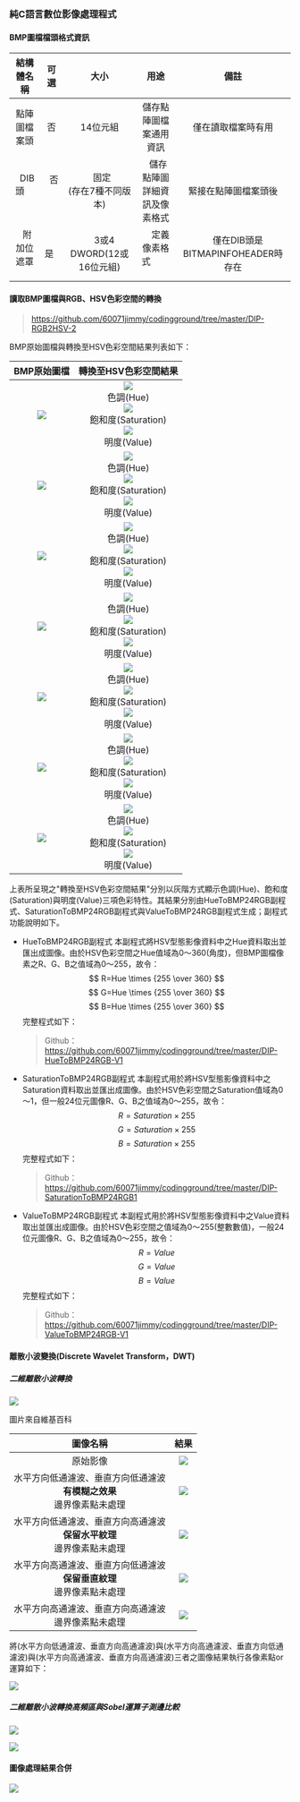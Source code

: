 ### 純C語言數位影像處理程式
#### BMP圖檔檔頭格式資訊
|    結構體名稱    |    可選        |    大小                    |    用途                    |    備註                |
|    :------:    |    :-----:    |    :------:                |    :-----:                |    :-----:            |
|    點陣圖檔案頭   |    否         |    14位元組                |    儲存點陣圖檔案通用資訊      |    僅在讀取檔案時有用    |
|    DIB頭        |    否         |    固定<br>(存在7種不同版本)  |    儲存點陣圖詳細資訊及像素格式|    緊接在點陣圖檔案頭後   |
|    附加位遮罩   |     是        |     3或4 DWORD(12或16位元組)|      定義像素格式          |      僅在DIB頭是BITMAPINFOHEADER時存在   |
#### 讀取BMP圖檔與RGB、HSV色彩空間的轉換
> https://github.com/60071jimmy/codingground/tree/master/DIP-RGB2HSV-2

BMP原始圖檔與轉換至HSV色彩空間結果列表如下：

| BMP原始圖檔      |    轉換至HSV色彩空間結果 |
| :------:        |    :-----------:     |
|![](https://i.imgur.com/KeLJ0s5.png)|![](https://i.imgur.com/v74WQdp.png)<br>色調(Hue)<br>![](https://i.imgur.com/0uCSAjv.png)<br>飽和度(Saturation)<br>![](https://i.imgur.com/0Jgv6bN.png)<br>明度(Value)|
|![](https://i.imgur.com/KZYqcN4.png)|![](https://i.imgur.com/gkzhE2e.png)<br>色調(Hue)<br>![](https://i.imgur.com/jaKf1Hm.png)<br>飽和度(Saturation)<br>![](https://i.imgur.com/aPG6ZFj.png)<br>明度(Value)|
|![](https://i.imgur.com/ipTGuVe.jpg)|![](https://i.imgur.com/I7yhKpq.png)<br>色調(Hue)<br>![](https://i.imgur.com/8jYTfWl.png)<br>飽和度(Saturation)<br>![](https://i.imgur.com/xW9qjYD.png)<br>明度(Value)|
|![](https://i.imgur.com/SbuZwBy.jpg)|![](https://i.imgur.com/vrhYNBF.jpg)<br>色調(Hue)<br>![](https://i.imgur.com/I1r2gUr.jpg)<br>飽和度(Saturation)<br>![](https://i.imgur.com/LvdDNYC.jpg)<br>明度(Value)|
|![](https://i.imgur.com/ro291Qg.jpg)|![](https://i.imgur.com/2jHlFHX.jpg)<br>色調(Hue)<br>![](https://i.imgur.com/9mlN2Cg.jpg)<br>飽和度(Saturation)<br>![](https://i.imgur.com/udsaIeI.jpg)<br>明度(Value)|
|![](https://i.imgur.com/0FY2YuQ.jpg)|![](https://i.imgur.com/ehMdgaF.png)<br>色調(Hue)<br>![](https://i.imgur.com/Gu0W4r3.jpg)<br>飽和度(Saturation)<br>![](https://i.imgur.com/RIRId2t.jpg)<br>明度(Value)|
|![](https://i.imgur.com/hbudyq9.jpg)|![](https://i.imgur.com/IXj0iTT.png)<br>色調(Hue)<br>![](https://i.imgur.com/YrzQ5lN.jpg)<br>飽和度(Saturation)<br>![](https://i.imgur.com/tihRDcG.jpg)<br>明度(Value)|

上表所呈現之"轉換至HSV色彩空間結果"分別以灰階方式顯示色調(Hue)、飽和度(Saturation)與明度(Value)三項色彩特性。其結果分別由HueToBMP24RGB副程式、SaturationToBMP24RGB副程式與ValueToBMP24RGB副程式生成；副程式功能說明如下。

- HueToBMP24RGB副程式
    本副程式將HSV型態影像資料中之Hue資料取出並匯出成圖像。由於HSV色彩空間之Hue值域為0～360(角度)，但BMP圖檔像素之R、G、B之值域為0～255，故令：
$$ R=Hue \times {255 \over 360} $$$$ G=Hue \times {255 \over 360} $$$$ B=Hue \times {255 \over 360} $$
完整程式如下：
    > Github：
    >  https://github.com/60071jimmy/codingground/tree/master/DIP-HueToBMP24RGB-V1

- SaturationToBMP24RGB副程式
    本副程式用於將HSV型態影像資料中之Saturation資料取出並匯出成圖像。由於HSV色彩空間之Saturation值域為0～1，但一般24位元圖像R、G、B之值域為0～255，故令：
$$ R=Saturation \times 255 $$$$ G=Saturation \times 255 $$$$ B=Saturation \times 255 $$
完整程式如下：
    > Github：
    >https://github.com/60071jimmy/codingground/tree/master/DIP-SaturationToBMP24RGB1

- ValueToBMP24RGB副程式
    本副程式用於將HSV型態影像資料中之Value資料取出並匯出成圖像。由於HSV色彩空間之值域為0～255(整數數值)，一般24位元圖像R、G、B之值域為0～255，故令：
$$ R=Value $$$$ G=Value $$$$ B=Value $$
完整程式如下：
    > Github：
    > https://github.com/60071jimmy/codingground/tree/master/DIP-ValueToBMP24RGB-V1


#### 離散小波變換(Discrete Wavelet Transform，DWT)
##### 二維離散小波轉換
![](https://upload.wikimedia.org/wikipedia/commons/thumb/e/ea/2D_DWT.jpg/500px-2D_DWT.jpg)

圖片來自維基百科

| 圖像名稱 | 結果 |
| :------: | :-----------: |
|原始影像|![](https://i.imgur.com/KeLJ0s5.png)|
|水平方向低通濾波、垂直方向低通濾波<br>**有模糊之效果**<br>邊界像素點未處理|![](https://i.imgur.com/rbinJEh.png)|
|水平方向低通濾波、垂直方向高通濾波<br>**保留水平紋理**<br>邊界像素點未處理|![](https://i.imgur.com/FFJo5lI.png)|
|水平方向高通濾波、垂直方向低通濾波<br>**保留垂直紋理**<br>邊界像素點未處理|![](https://i.imgur.com/B3FrAMD.png)|
|水平方向高通濾波、垂直方向高通濾波<br>邊界像素點未處理|![](https://i.imgur.com/8wFK50v.png)|

將(水平方向低通濾波、垂直方向高通濾波)與(水平方向高通濾波、垂直方向低通濾波)與(水平方向高通濾波、垂直方向高通濾波)三者之圖像結果執行各像素點or運算如下：

![](https://i.imgur.com/Ao3vn6j.png)

##### 二維離散小波轉換高頻區與Sobel運算子測邊比較
![](https://i.imgur.com/4sLPgK0.png)

![](https://i.imgur.com/VE9YVq9.jpg)


#### 圖像處理結果合併

![](https://i.imgur.com/IZ2GNfw.jpg)
